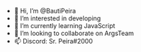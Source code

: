 - 👋 Hi, I’m @BautiPeira
- 👀 I’m interested in developing
- 🌱 I’m currently learning JavaScript
- 💞️ I’m looking to collaborate on ArgsTeam
- 📫 Discord: Sr. Peira#2000

<!---
BautiPeira/BautiPeira is a ✨ special ✨ repository because its `README.md` (this file) appears on your GitHub profile.
You can click the Preview link to take a look at your changes.
--->
